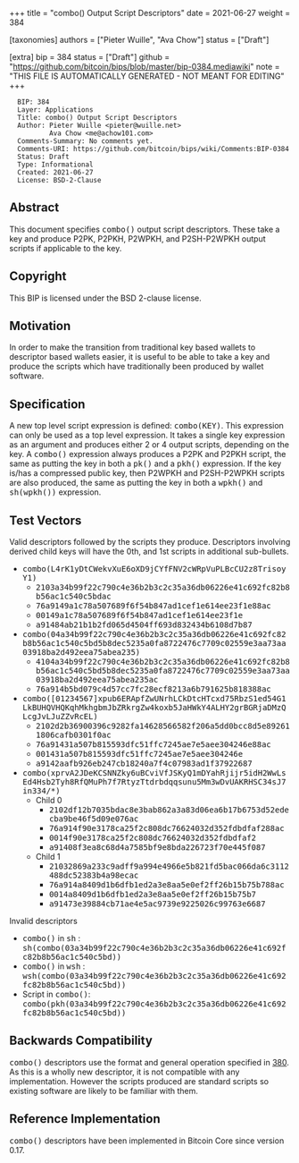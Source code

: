 
+++
title = "combo() Output Script Descriptors"
date = 2021-06-27
weight = 384

[taxonomies]
authors = ["Pieter Wuille", "Ava Chow"]
status = ["Draft"]

[extra]
bip = 384
status = ["Draft"]
github = "https://github.com/bitcoin/bips/blob/master/bip-0384.mediawiki"
note = "THIS FILE IS AUTOMATICALLY GENERATED - NOT MEANT FOR EDITING"
+++

```
  BIP: 384
  Layer: Applications
  Title: combo() Output Script Descriptors
  Author: Pieter Wuille <pieter@wuille.net>
          Ava Chow <me@achow101.com>
  Comments-Summary: No comments yet.
  Comments-URI: https://github.com/bitcoin/bips/wiki/Comments:BIP-0384
  Status: Draft
  Type: Informational
  Created: 2021-06-27
  License: BSD-2-Clause
```

<h2>Abstract</h2>


This document specifies <tt>combo()</tt> output script descriptors.
These take a key and produce P2PK, P2PKH, P2WPKH, and P2SH-P2WPKH output scripts if applicable to the key.

<h2>Copyright</h2>


This BIP is licensed under the BSD 2-clause license.

<h2>Motivation</h2>


In order to make the transition from traditional key based wallets to descriptor based wallets easier, it is useful to be able to take a key and produce the scripts which have traditionally been produced by wallet software.

<h2>Specification</h2>


A new top level script expression is defined: <tt>combo(KEY)</tt>.
This expression can only be used as a top level expression.
It takes a single key expression as an argument and produces either 2 or 4 output scripts, depending on the key.
A <tt>combo()</tt> expression always produces a P2PK and P2PKH script, the same as putting the key in both a <tt>pk()</tt> and a <tt>pkh()</tt> expression.
If the key is/has a compressed public key, then P2WPKH and P2SH-P2WPKH scripts are also produced, the same as putting the key in both a <tt>wpkh()</tt> and <tt>sh(wpkh())</tt> expression.

<h2>Test Vectors</h2>


Valid descriptors followed by the scripts they produce. Descriptors involving derived child keys will have the 0th, and 1st scripts in additional sub-bullets.

*  <tt>combo(L4rK1yDtCWekvXuE6oXD9jCYfFNV2cWRpVuPLBcCU2z8TrisoyY1)</tt>
    *  <tt>2103a34b99f22c790c4e36b2b3c2c35a36db06226e41c692fc82b8b56ac1c540c5bdac</tt>
    *  <tt>76a9149a1c78a507689f6f54b847ad1cef1e614ee23f1e88ac</tt>
    *  <tt>00149a1c78a507689f6f54b847ad1cef1e614ee23f1e</tt>
    *  <tt>a91484ab21b1b2fd065d4504ff693d832434b6108d7b87</tt>
*  <tt>combo(04a34b99f22c790c4e36b2b3c2c35a36db06226e41c692fc82b8b56ac1c540c5bd5b8dec5235a0fa8722476c7709c02559e3aa73aa03918ba2d492eea75abea235)</tt>
    *  <tt>4104a34b99f22c790c4e36b2b3c2c35a36db06226e41c692fc82b8b56ac1c540c5bd5b8dec5235a0fa8722476c7709c02559e3aa73aa03918ba2d492eea75abea235ac</tt>
    *  <tt>76a914b5bd079c4d57cc7fc28ecf8213a6b791625b818388ac</tt>
*  <tt>combo([01234567]xpub6ERApfZwUNrhLCkDtcHTcxd75RbzS1ed54G1LkBUHQVHQKqhMkhgbmJbZRkrgZw4koxb5JaHWkY4ALHY2grBGRjaDMzQLcgJvLJuZZvRcEL)</tt>
    *  <tt>2102d2b36900396c9282fa14628566582f206a5dd0bcc8d5e892611806cafb0301f0ac</tt>
    *  <tt>76a91431a507b815593dfc51ffc7245ae7e5aee304246e88ac</tt>
    *  <tt>001431a507b815593dfc51ffc7245ae7e5aee304246e</tt>
    *  <tt>a9142aafb926eb247cb18240a7f4c07983ad1f37922687</tt>
*  <tt>combo(xprvA2JDeKCSNNZky6uBCviVfJSKyQ1mDYahRjijr5idH2WwLsEd4Hsb2Tyh8RfQMuPh7f7RtyzTtdrbdqqsunu5Mm3wDvUAKRHSC34sJ7in334/*)</tt>
    *  Child 0
        *  <tt>2102df12b7035bdac8e3bab862a3a83d06ea6b17b6753d52edecba9be46f5d09e076ac</tt>
        *  <tt>76a914f90e3178ca25f2c808dc76624032d352fdbdfaf288ac</tt>
        *  <tt>0014f90e3178ca25f2c808dc76624032d352fdbdfaf2</tt>
        *  <tt>a91408f3ea8c68d4a7585bf9e8bda226723f70e445f087</tt>
    *  Child 1
        *  <tt>21032869a233c9adff9a994e4966e5b821fd5bac066da6c3112488dc52383b4a98ecac</tt>
        *  <tt>76a914a8409d1b6dfb1ed2a3e8aa5e0ef2ff26b15b75b788ac</tt>
        *  <tt>0014a8409d1b6dfb1ed2a3e8aa5e0ef2ff26b15b75b7</tt>
        *  <tt>a91473e39884cb71ae4e5ac9739e9225026c99763e6687</tt>


Invalid descriptors

*  <tt>combo()</tt> in <tt>sh</tt> : <tt>sh(combo(03a34b99f22c790c4e36b2b3c2c35a36db06226e41c692fc82b8b56ac1c540c5bd))</tt>
*  <tt>combo()</tt> in <tt>wsh</tt> : <tt>wsh(combo(03a34b99f22c790c4e36b2b3c2c35a36db06226e41c692fc82b8b56ac1c540c5bd))</tt>
*  Script in <tt>combo()</tt>: <tt>combo(pkh(03a34b99f22c790c4e36b2b3c2c35a36db06226e41c692fc82b8b56ac1c540c5bd))</tt>


<h2>Backwards Compatibility</h2>


<tt>combo()</tt> descriptors use the format and general operation specified in <a href="/380" target="_blank">380</a>.
As this is a wholly new descriptor, it is not compatible with any implementation.
However the scripts produced are standard scripts so existing software are likely to be familiar with them.

<h2>Reference Implementation</h2>


<tt>combo()</tt> descriptors have been implemented in Bitcoin Core since version 0.17.
